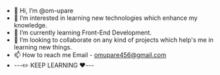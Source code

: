 - 👋 Hi, I’m @om-upare
- 👀 I’m interested in learning new technologies which enhance my knowledge.
- 🌱 I’m currently learning Front-End Development.
- 💞️ I’m looking to collaborate on any kind of projects which help's me in learning new things.
- 📫 How to reach me Email - omupare456@gmail.com
- ---✏️ KEEP LEARNING ❤️---
<!---
om-upare/om-upare is a ✨ special ✨ repository because its `README.md` (this file) appears on your GitHub profile.
You can click the Preview link to take a look at your changes.
--->
